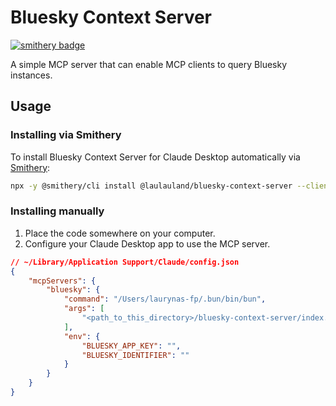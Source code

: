 # Bluesky Context Server
[![smithery badge](https://smithery.ai/badge/bluesky-context-server)](https://smithery.ai/server/bluesky-context-server)

A simple MCP server that can enable MCP clients to query Bluesky instances.

## Usage

### Installing via Smithery

To install Bluesky Context Server for Claude Desktop automatically via [Smithery](https://smithery.ai/server/@laulauland/bluesky-context-server):

```bash
npx -y @smithery/cli install @laulauland/bluesky-context-server --client claude
```

### Installing manually
1. Place the code somewhere on your computer.
2. Configure your Claude Desktop app to use the MCP server.

```json
// ~/Library/Application Support/Claude/config.json
{
	"mcpServers": {
		"bluesky": {
			"command": "/Users/laurynas-fp/.bun/bin/bun",
			"args": [
				"<path_to_this_directory>/bluesky-context-server/index.ts"
			],
			"env": {
				"BLUESKY_APP_KEY": "",
				"BLUESKY_IDENTIFIER": ""
			}
		}
	}
}
```
